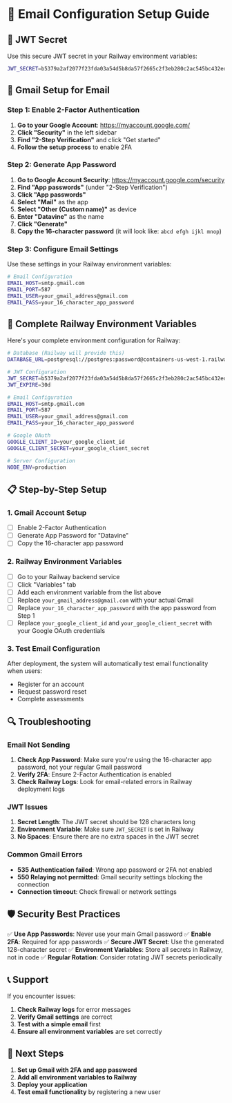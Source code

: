 # 📧 Email Configuration Setup Guide

## 🔐 **JWT Secret**

Use this secure JWT secret in your Railway environment variables:

```bash
JWT_SECRET=b5379a2af2077f23fda03a54d5b8da57f2665c2f3eb280c2ac545bc432edfa61fa8e6015d3d47d8ccddac0580ad0a978fd3b097a5aa3c8965b55f80849c6a9f6
```

## 📧 **Gmail Setup for Email**

### **Step 1: Enable 2-Factor Authentication**

1. **Go to your Google Account**: https://myaccount.google.com/
2. **Click "Security"** in the left sidebar
3. **Find "2-Step Verification"** and click "Get started"
4. **Follow the setup process** to enable 2FA

### **Step 2: Generate App Password**

1. **Go to Google Account Security**: https://myaccount.google.com/security
2. **Find "App passwords"** (under "2-Step Verification")
3. **Click "App passwords"**
4. **Select "Mail"** as the app
5. **Select "Other (Custom name)"** as device
6. **Enter "Datavine"** as the name
7. **Click "Generate"**
8. **Copy the 16-character password** (it will look like: `abcd efgh ijkl mnop`)

### **Step 3: Configure Email Settings**

Use these settings in your Railway environment variables:

```bash
# Email Configuration
EMAIL_HOST=smtp.gmail.com
EMAIL_PORT=587
EMAIL_USER=your_gmail_address@gmail.com
EMAIL_PASS=your_16_character_app_password
```

## 🔧 **Complete Railway Environment Variables**

Here's your complete environment configuration for Railway:

```bash
# Database (Railway will provide this)
DATABASE_URL=postgresql://postgres:password@containers-us-west-1.railway.app:5432/railway

# JWT Configuration
JWT_SECRET=b5379a2af2077f23fda03a54d5b8da57f2665c2f3eb280c2ac545bc432edfa61fa8e6015d3d47d8ccddac0580ad0a978fd3b097a5aa3c8965b55f80849c6a9f6
JWT_EXPIRE=30d

# Email Configuration
EMAIL_HOST=smtp.gmail.com
EMAIL_PORT=587
EMAIL_USER=your_gmail_address@gmail.com
EMAIL_PASS=your_16_character_app_password

# Google OAuth
GOOGLE_CLIENT_ID=your_google_client_id
GOOGLE_CLIENT_SECRET=your_google_client_secret

# Server Configuration
NODE_ENV=production
```

## 📋 **Step-by-Step Setup**

### **1. Gmail Account Setup**
- [ ] Enable 2-Factor Authentication
- [ ] Generate App Password for "Datavine"
- [ ] Copy the 16-character app password

### **2. Railway Environment Variables**
- [ ] Go to your Railway backend service
- [ ] Click "Variables" tab
- [ ] Add each environment variable from the list above
- [ ] Replace `your_gmail_address@gmail.com` with your actual Gmail
- [ ] Replace `your_16_character_app_password` with the app password from Step 1
- [ ] Replace `your_google_client_id` and `your_google_client_secret` with your Google OAuth credentials

### **3. Test Email Configuration**
After deployment, the system will automatically test email functionality when users:
- Register for an account
- Request password reset
- Complete assessments

## 🔍 **Troubleshooting**

### **Email Not Sending**
1. **Check App Password**: Make sure you're using the 16-character app password, not your regular Gmail password
2. **Verify 2FA**: Ensure 2-Factor Authentication is enabled
3. **Check Railway Logs**: Look for email-related errors in Railway deployment logs

### **JWT Issues**
1. **Secret Length**: The JWT secret should be 128 characters long
2. **Environment Variable**: Make sure `JWT_SECRET` is set in Railway
3. **No Spaces**: Ensure there are no extra spaces in the JWT secret

### **Common Gmail Errors**
- **535 Authentication failed**: Wrong app password or 2FA not enabled
- **550 Relaying not permitted**: Gmail security settings blocking the connection
- **Connection timeout**: Check firewall or network settings

## 🛡️ **Security Best Practices**

✅ **Use App Passwords**: Never use your main Gmail password
✅ **Enable 2FA**: Required for app passwords
✅ **Secure JWT Secret**: Use the generated 128-character secret
✅ **Environment Variables**: Store all secrets in Railway, not in code
✅ **Regular Rotation**: Consider rotating JWT secrets periodically

## 📞 **Support**

If you encounter issues:
1. **Check Railway logs** for error messages
2. **Verify Gmail settings** are correct
3. **Test with a simple email** first
4. **Ensure all environment variables** are set correctly

## 🎯 **Next Steps**

1. **Set up Gmail with 2FA and app password**
2. **Add all environment variables to Railway**
3. **Deploy your application**
4. **Test email functionality** by registering a new user 